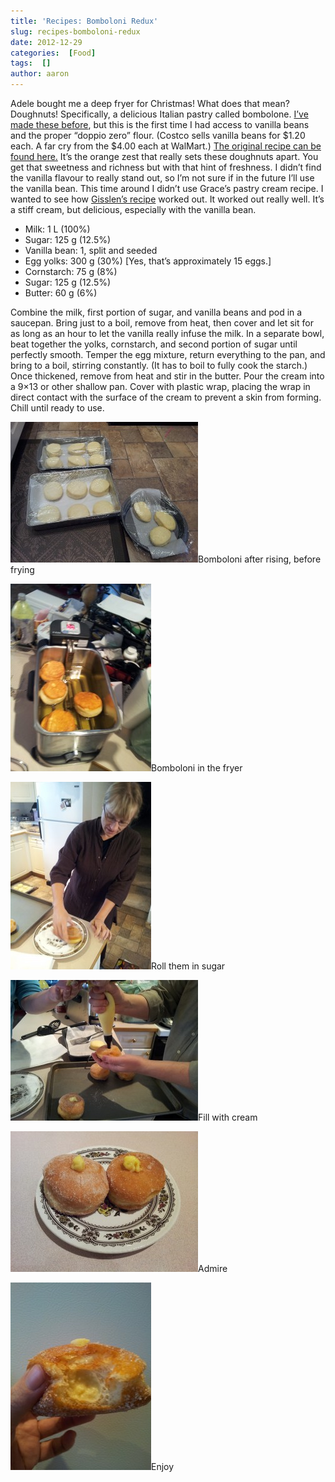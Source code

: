 ```yaml
---
title: 'Recipes: Bomboloni Redux'
slug: recipes-bomboloni-redux
date: 2012-12-29
categories:  [Food]
tags:  []
author: aaron
---
```


Adele bought me a deep fryer for Christmas! What does that mean? Doughnuts! Specifically, a delicious Italian pastry called bombolone. [I’ve made these before](../recipes-bomboloni "Recipes: Bomboloni"), but this is the first time I had access to vanilla beans and the proper “doppio zero” flour. (Costco sells vanilla beans for $1.20 each. A far cry from the $4.00 each at WalMart.) [The original recipe can be found here.](http://gracessweetlife.com/2011/08/bomboloni-alla-crema-krapfen-italian-cream-filled-donuts/) It’s the orange zest that really sets these doughnuts apart. You get that sweetness and richness but with that hint of freshness. I didn’t find the vanilla flavour to really stand out, so I’m not sure if in the future I’ll use the vanilla bean. This time around I didn’t use Grace’s pastry cream recipe. I wanted to see how [Gisslen’s recipe](../professional-baking-by-wayne-gisslen "“Professional Baking” by Wayne Gisslen") worked out. It worked out really well. It’s a stiff cream, but delicious, especially with the vanilla bean.

- Milk: 1 L (100%)
- Sugar: 125 g (12.5%)
- Vanilla bean: 1, split and seeded
- Egg yolks: 300 g (30%) [Yes, that’s approximately 15 eggs.]
- Cornstarch: 75 g (8%)
- Sugar: 125 g (12.5%)
- Butter: 60 g (6%)

Combine the milk, first portion of sugar, and vanilla beans and pod in a saucepan. Bring just to a boil, remove from heat, then cover and let sit for as long as an hour to let the vanilla really infuse the milk. In a separate bowl, beat together the yolks, cornstarch, and second portion of sugar until perfectly smooth. Temper the egg mixture, return everything to the pan, and bring to a boil, stirring constantly. (It has to boil to fully cook the starch.) Once thickened, remove from heat and stir in the butter. Pour the cream into a 9×13 or other shallow pan. Cover with plastic wrap, placing the wrap in direct contact with the surface of the cream to prevent a skin from forming. Chill until ready to use.

[![Bomboloni after rising, before frying](2012-12-29-15.00.05-300x225.jpg)](2012-12-29-15.00.05.jpg)Bomboloni after rising, before frying

[![Bomboloni in the fryer](2012-12-29-15.02.09-225x300.jpg)](2012-12-29-15.02.09.jpg)Bomboloni in the fryer

[![Roll them in sugar](2012-12-29-15.06.50-225x300.jpg)](2012-12-29-15.06.50.jpg)Roll them in sugar

[![Fill with cream](2012-12-29-15.08.09-300x225.jpg)](2012-12-29-15.08.09.jpg)Fill with cream

[![Admire](2012-12-29-19.07.48-300x225.jpg)](2012-12-29-19.07.48.jpg)Admire

[![Enjoy](2012-12-29-15.24.15-225x300.jpg)](2012-12-29-15.24.15.jpg)Enjoy
